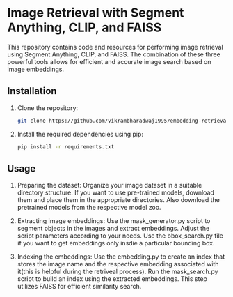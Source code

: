 # Image Retrieval with Segment Anything, CLIP, and FAISS

This repository contains code and resources for performing image retrieval using Segment Anything, CLIP, and FAISS. The combination of these three powerful tools allows for efficient and accurate image search based on image embeddings.

## Installation

1. Clone the repository:
   ```bash
   git clone https://github.com/vikrambharadwaj1995/embedding-retrieval
   ```
2. Install the required dependencies using pip:
   ```bash
   pip install -r requirements.txt
   ```
## Usage
1. Preparing the dataset:
  Organize your image dataset in a suitable directory structure.
  If you want to use pre-trained models, download them and place them in the appropriate directories. Also download the pretrained models from the respective model zoo.

3. Extracting image embeddings:
  Use the mask_generator.py script to segment objects in the images and extract embeddings. Adjust the script parameters according to your needs. Use the bbox_search.py file if you want to get embeddings only insdie a particular bounding box.

4. Indexing the embeddings:
   Use the embedding.py to create an index that stores the image name and the respective embedding associated with it(this is helpful during the retriveal process).
  Run the mask_search.py script to build an index using the extracted embeddings. This step utilizes FAISS for efficient similarity search.
